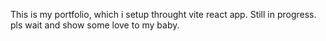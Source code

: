 This is my portfolio, which i setup throught vite react app.
Still in progress. pls wait and show some love to my baby.